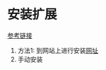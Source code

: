 # 安装扩展
[参考链接](https://linux.cn/article-9447-1.html)
1. 方法1: 到网站上进行安装[网址](https://extensions.gnome.org/)  
2. 手动安装
